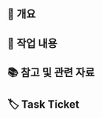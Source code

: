 ## 🤔 개요
<!-- 해당 작업을 하게 된 배경에 대해 적어주세요 -->

## 📝 작업 내용
<!-- 작업한 내용을 정리하여 적어주세요 -->

<!-- (선택)작업한 내용에 대해 달라진 화면을 스크린샷이나 동영상으로 첨부하여 보여주세요 
## 📸 작업 화면
<table>
<tr>
<td></td>
<td>AS-IS</td>
<td>TO-BE</td>
</tr>
<tr>
<td>🤖 AOS</td>
<td>

작업 전 스크린샷이나 동영상을 첨부해주세요 
</td>
<td>

작업 후 스크린샷이나 동영상을 첨부해주세요
</td>
</tr>
<tr>
<td>🍎 IOS</td>
<td>

작업 전 스크린샷이나 동영상을 첨부해주세요
</td>
<td>

작업 후 스크린샷이나 동영상을 첨부해주세요
</td>
</tr>
</table>
-->

## 📚 참고 및 관련 자료
<!-- 해당 작업에 관련된 자료들에 대한 링크를 첨부해주세요 
ex) [자료](자료 링크)
-->

## 🏷️ Task Ticket
<!-- Notion의 Task ID에 대한 링크를 적어주세요 
ex) [TAS-01](해당 Task ID 노션 링크)
-->
